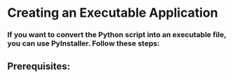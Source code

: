 # Creating an Executable Application
### If you want to convert the Python script into an executable file, you can use PyInstaller. Follow these steps:

## Prerequisites:
